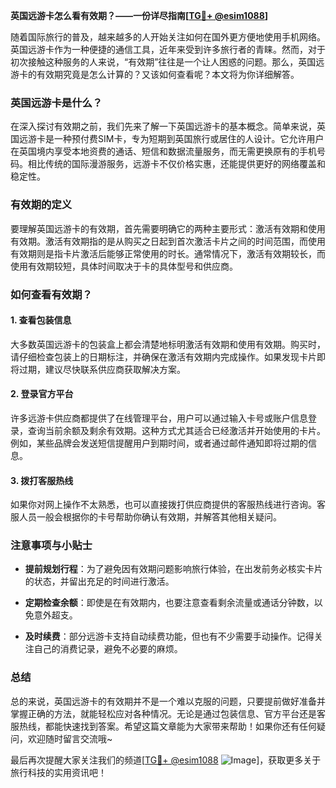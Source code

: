 **英国远游卡怎么看有效期？——一份详尽指南[[TG💪+ @esim1088](https://t.me/s/esim1088)]**

随着国际旅行的普及，越来越多的人开始关注如何在国外更方便地使用手机网络。英国远游卡作为一种便捷的通信工具，近年来受到许多旅行者的青睐。然而，对于初次接触这种服务的人来说，“有效期”往往是一个让人困惑的问题。那么，英国远游卡的有效期究竟是怎么计算的？又该如何查看呢？本文将为你详细解答。

### 英国远游卡是什么？

在深入探讨有效期之前，我们先来了解一下英国远游卡的基本概念。简单来说，英国远游卡是一种预付费SIM卡，专为短期到英国旅行或居住的人设计。它允许用户在英国境内享受本地资费的通话、短信和数据流量服务，而无需更换原有的手机号码。相比传统的国际漫游服务，远游卡不仅价格实惠，还能提供更好的网络覆盖和稳定性。

### 有效期的定义

要理解英国远游卡的有效期，首先需要明确它的两种主要形式：激活有效期和使用有效期。激活有效期指的是从购买之日起到首次激活卡片之间的时间范围，而使用有效期则是指卡片激活后能够正常使用的时长。通常情况下，激活有效期较长，而使用有效期较短，具体时间取决于卡的具体型号和供应商。

### 如何查看有效期？

#### 1. 查看包装信息
大多数英国远游卡的包装盒上都会清楚地标明激活有效期和使用有效期。购买时，请仔细检查包装上的日期标注，并确保在激活有效期内完成操作。如果发现卡片即将过期，建议尽快联系供应商获取解决方案。

#### 2. 登录官方平台
许多远游卡供应商都提供了在线管理平台，用户可以通过输入卡号或账户信息登录，查询当前余额及剩余有效期。这种方式尤其适合已经激活并开始使用的卡片。例如，某些品牌会发送短信提醒用户到期时间，或者通过邮件通知即将过期的信息。

#### 3. 拨打客服热线
如果你对网上操作不太熟悉，也可以直接拨打供应商提供的客服热线进行咨询。客服人员一般会根据你的卡号帮助你确认有效期，并解答其他相关疑问。

### 注意事项与小贴士

- **提前规划行程**：为了避免因有效期问题影响旅行体验，在出发前务必核实卡片的状态，并留出充足的时间进行激活。
  
- **定期检查余额**：即使是在有效期内，也要注意查看剩余流量或通话分钟数，以免意外超支。

- **及时续费**：部分远游卡支持自动续费功能，但也有不少需要手动操作。记得关注自己的消费记录，避免不必要的麻烦。

### 总结

总的来说，英国远游卡的有效期并不是一个难以克服的问题，只要提前做好准备并掌握正确的方法，就能轻松应对各种情况。无论是通过包装信息、官方平台还是客服热线，都能快速找到答案。希望这篇文章能为大家带来帮助！如果你还有任何疑问，欢迎随时留言交流哦~

最后再次提醒大家关注我们的频道[[TG💪+ @esim1088](https://t.me/s/esim1088) ![Image](https://i.postimg.cc/4NQfJmqS/Snipaste-2025-05-13-00-14-12.png)]，获取更多关于旅行科技的实用资讯吧！
